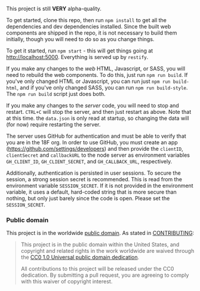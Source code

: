 This project is still **VERY** alpha-quality.

To get started, clone this repo, then run `npm install` to get all the dependencies and dev dependencies installed.  Since the built web components are shipped in the repo, it is not necessary to build them initially, though you will need to do so as you change things.

To get it started, run `npm start` - this will get things going at [http://localhost:5000](http://localhost:5000).  Everything is served up by `restify`.

If you make any changes to the _web_ HTML, Javascript, or SASS, you will need to rebuild the web components.  To do this, just run `npm run build`.  If you've only changed HTML or Javascript, you can run just `npm run build-html`, and if you've only changed SASS, you can run `npm run build-style`.  The `npm run build` script just does both.

If you make any changes to the _server_ code, you will need to stop and restart.  `CTRL+C` will stop the server, and then just restart as above.  Note that at this time. the `data.json` is only read at startup, so changing the data will (for now) require restarting the server.

The server uses GitHub for authentication and must be able to verify that you are in the 18F org.  In order to use GitHub, you must create an app (https://github.com/settings/developers) and then provide the `clientID`, `clientSecret` and `callbackURL` to the node server as environment variables `GH_CLIENT_ID`, `GH_CLIENT_SECRET`, and `GH_CALLBACK_URL`, respectively.

Additionally, authentication is persisted in user sessions.  To secure the session, a strong session secret is recommended.  This is read from the environment variable `SESSION_SECRET`.  If it is not provided in the environment variable, it uses a default, hard-coded string that is more secure than nothing, but only just barely since the code is open.  Please set the `SESSION_SECRET`.

### Public domain

This project is in the worldwide [public domain](LICENSE.md). As stated in [CONTRIBUTING](CONTRIBUTING.md):

> This project is in the public domain within the United States, and copyright and related rights in the work worldwide are waived through the [CC0 1.0 Universal public domain dedication](https://creativecommons.org/publicdomain/zero/1.0/).
>
> All contributions to this project will be released under the CC0 dedication. By submitting a pull request, you are agreeing to comply with this waiver of copyright interest.
